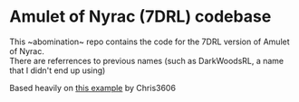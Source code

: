 # Amulet of Nyrac (7DRL) codebase

This ~abomination~ repo contains the code for the 7DRL version of Amulet of Nyrac.  
There are referrences to previous names (such as DarkWoodsRL, a name that I didn't end up using)

Based heavily on [this example](https://github.com/Chris3606/SadRogueExample) by Chris3606
